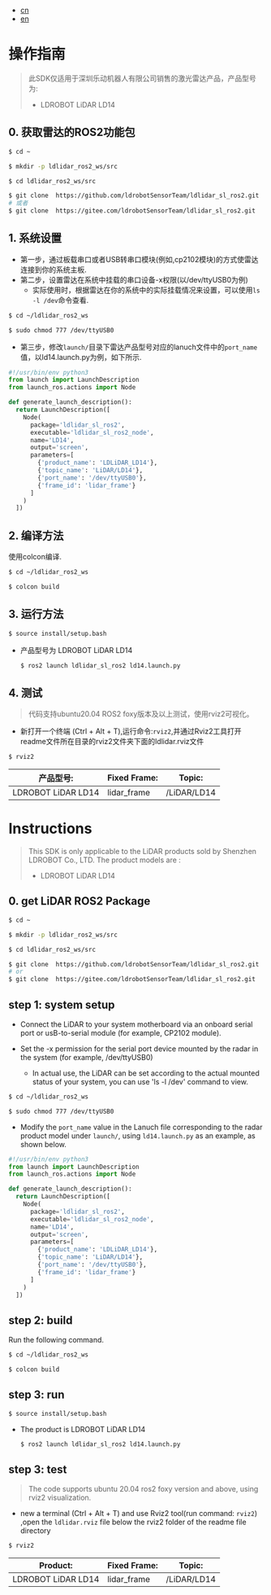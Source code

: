 - [cn](#操作指南)
- [en](#Instructions)
# 操作指南

>此SDK仅适用于深圳乐动机器人有限公司销售的激光雷达产品，产品型号为:
> - LDROBOT LiDAR LD14

## 0. 获取雷达的ROS2功能包
```bash
$ cd ~

$ mkdir -p ldlidar_ros2_ws/src

$ cd ldlidar_ros2_ws/src

$ git clone  https://github.com/ldrobotSensorTeam/ldlidar_sl_ros2.git
# 或者
$ git clone  https://gitee.com/ldrobotSensorTeam/ldlidar_sl_ros2.git
```
## 1. 系统设置
- 第一步，通过板载串口或者USB转串口模块(例如,cp2102模块)的方式使雷达连接到你的系统主板.
- 第二步，设置雷达在系统中挂载的串口设备-x权限(以/dev/ttyUSB0为例)
	- 实际使用时，根据雷达在你的系统中的实际挂载情况来设置，可以使用`ls -l /dev`命令查看.

``` bash
$ cd ~/ldlidar_ros2_ws

$ sudo chmod 777 /dev/ttyUSB0
```
- 第三步，修改`launch/`目录下雷达产品型号对应的lanuch文件中的`port_name`值，以ld14.launch.py为例，如下所示.

```py
#!/usr/bin/env python3
from launch import LaunchDescription
from launch_ros.actions import Node

def generate_launch_description():
  return LaunchDescription([
    Node(
      package='ldlidar_sl_ros2',
      executable='ldlidar_sl_ros2_node',
      name='LD14',
      output='screen',
      parameters=[
        {'product_name': 'LDLiDAR_LD14'},
        {'topic_name': 'LiDAR/LD14'},
        {'port_name': '/dev/ttyUSB0'},
        {'frame_id': 'lidar_frame'}
      ]
    )
  ])
```
## 2. 编译方法

使用colcon编译.

```bash
$ cd ~/ldlidar_ros2_ws

$ colcon build
```
## 3. 运行方法

```bash
$ source install/setup.bash
```
- 产品型号为 LDROBOT LiDAR LD14

  ``` bash
  $ ros2 launch ldlidar_sl_ros2 ld14.launch.py
  ```
##   4. 测试

> 代码支持ubuntu20.04 ROS2 foxy版本及以上测试，使用rviz2可视化。
- 新打开一个终端 (Ctrl + Alt + T),运行命令:`rviz2`,并通过Rviz2工具打开readme文件所在目录的rviz2文件夹下面的ldlidar.rviz文件
```bash
$ rviz2
```

| 产品型号:          | Fixed Frame: | Topic:        |
| ------------------ | ------------ | ------------- |
| LDROBOT LiDAR LD14 | lidar_frame  | /LiDAR/LD14 |


# Instructions

> This SDK is only applicable to the LiDAR products sold by Shenzhen LDROBOT Co., LTD. The product models are :
> - LDROBOT LiDAR LD14

## 0. get LiDAR ROS2 Package
```bash
$ cd ~

$ mkdir -p ldlidar_ros2_ws/src

$ cd ldlidar_ros2_ws/src

$ git clone  https://github.com/ldrobotSensorTeam/ldlidar_sl_ros2.git
# or
$ git clone  https://gitee.com/ldrobotSensorTeam/ldlidar_sl_ros2.git
```
## step 1: system setup
- Connect the LiDAR to your system motherboard via an onboard serial port or usB-to-serial module (for example, CP2102 module).

- Set the -x permission for the serial port device mounted by the radar in the system (for example, /dev/ttyUSB0)

  - In actual use, the LiDAR can be set according to the actual mounted status of your system, you can use 'ls -l /dev' command to view.

``` bash
$ cd ~/ldlidar_ros2_ws

$ sudo chmod 777 /dev/ttyUSB0
```
- Modify the `port_name` value in the Lanuch file corresponding to the radar product model under `launch/`, using `ld14.launch.py` as an example, as shown below.

```py
#!/usr/bin/env python3
from launch import LaunchDescription
from launch_ros.actions import Node

def generate_launch_description():
  return LaunchDescription([
    Node(
      package='ldlidar_sl_ros2',
      executable='ldlidar_sl_ros2_node',
      name='LD14',
      output='screen',
      parameters=[
        {'product_name': 'LDLiDAR_LD14'},
        {'topic_name': 'LiDAR/LD14'},
        {'port_name': '/dev/ttyUSB0'},
        {'frame_id': 'lidar_frame'}
      ]
    )
  ])
```

## step 2: build

Run the following command.

```bash
$ cd ~/ldlidar_ros2_ws

$ colcon build
```
## step 3: run

```bash
$ source install/setup.bash
```
- The product is LDROBOT LiDAR LD14

  ``` bash
  $ ros2 launch ldlidar_sl_ros2 ld14.launch.py
  ```


## step 3: test

> The code supports ubuntu 20.04 ros2 foxy version and above, using rviz2 visualization.

- new a terminal (Ctrl + Alt + T) and use Rviz2 tool(run command: `rviz2`) ,open the `ldlidar.rviz` file below the rviz2 folder of the readme file directory
```bash
$ rviz2
```

| Product:          | Fixed Frame: | Topic:        |
| ------------------ | ------------ | ------------- |
| LDROBOT LiDAR LD14 | lidar_frame  | /LiDAR/LD14   |
